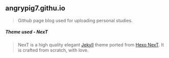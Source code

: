 ## angrypig7.githu.io
> Github page blog used for uploading personal studies.

##### Theme used - NexT
> NexT is a high quality elegant [Jekyll](https://jekyllrb.com) theme ported from [Hexo NexT](https://github.com/iissnan/hexo-theme-next). It is crafted from scratch, with love.
